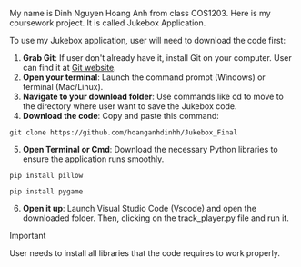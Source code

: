My name is Dinh Nguyen Hoang Anh from class COS1203. Here is my coursework project. It is called Jukebox Application. 

To use my Jukebox application, user will need to download the code first: 

1. **Grab Git**: If user don't already have it, install Git on your computer. User can find it at [Git website](https://git-scm.com/).
2. **Open your terminal**: Launch the command prompt (Windows) or terminal (Mac/Linux).
3. **Navigate to your download folder**: Use commands like cd to move to the directory where user want to save the Jukebox code.
4. **Download the code**: Copy and paste this command:

```
git clone https://github.com/hoanganhdinhh/Jukebox_Final
```
5. **Open Terminal or Cmd**: Download the necessary Python libraries to ensure the application runs smoothly.

```
pip install pillow
```
```
pip install pygame
```

6. **Open it up**: Launch Visual Studio Code (Vscode) and open the downloaded folder. Then, clicking on the track_player.py file and run it.

> [!IMPORTANT]
> User needs to install all libraries that the code requires to work properly.